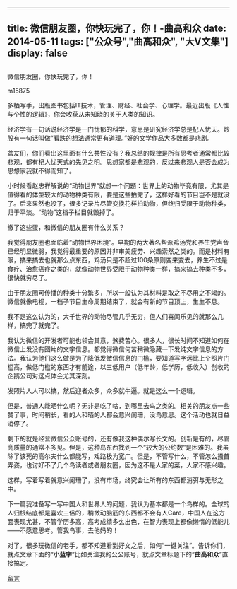 
---
title:   微信朋友圈，你快玩完了，你！-曲高和众
date: 2014-05-11
tags: ["公众号","曲高和众", "大V文集"]
display: false
---


## 



微信朋友圈，你快玩完了，你！




m15875




多栖写手，出版图书包括IT技术，管理、财经、社会学、心理学。最近出版《人性与个性的逻辑》，你会收获从未知晓的关于人类的知识。


经济学有一句话说经济学是一门忧郁的科学，意思是研究经济学总是杞人忧天。炒股有一句话叫做“看跌的想法通常更有道理。”好的文学作品大多数都是悲剧。

盆友们，你们看出这里面有什么共性没有？我总结的规律是所有思考者通常都比较悲观，都有杞人忧天式的先见之明。思想家都是悲观的，反过来悲观人是否会成为思想家我就不得而知了。

小时候看赵忠祥解说的“动物世界”就想一个问题：世界上的动物毕竟有限，尤其是值得看的体型较大的动物种类有限，要是这些拍完了，这样好看的节目岂不是就没了。后来果然也没了，很多记录片尽管变换花样拍动物，但终归受限于动物种类，归于平淡。“动物”这档子栏目就毁掉了。

撤了这些蛋，和微信的朋友圈有什么关系？

我觉得朋友圈也面临着“动物世界困境”。早期的两大著名帮派鸡汤党和养生党声音已经明显微弱，我觉得最重要的原因并非审美疲劳、兴趣索然之类的。而是材料有限，搞来搞去也就那么点东西，鸡汤只是不超过100条原则变来变去，养生不过是食疗、治愈癌症之类的，就像动物世界受限于动物种类一样，搞来搞去种类不多，很快就穷尽了。

由于朋友圈可传播的种类十分繁多，所以一般认为其材料是取之不尽用之不竭的。微信就像电视，一档子节目生命周期结束了，就会有新的节目顶上，生生不息。

我不是这么认为的，大千世界的动物尽管几乎无穷，但人们喜闻乐见的就那么几样，搞完了就完了。

我认为微信的开发者可能也领会其意，煞费苦心。很多人，很长时间不知道如何在微信上发没有图片的文字信息。都觉得微信何苦稍微隐藏一下发纯文字信息的方法。我认为他们这么做是为了降低发微信信息的门槛，要知道写字远比上个照片门槛高，做低门槛的东西才有前途，以三低用户（低年龄，低学历，低收入）创收的企鹅公司对这点体会尤其深刻。

发照片人人可以搞，然后迎者众多，众多就牛逼。就是这么一个逻辑。

但是，普通人能晒什么呢？无非是吃了啥，到哪里去鸟之类的。相关的朋友点一些赞了事，时间稍长，看的人和晒的人都会意兴阑珊，没鸟意思。这个活动也就日益消停了。

剩下的就是经营微信公众账号的，还有像我这种偶尔写长文的。创新是有的，尽管高质量的通常不多见。但是，这种鸟东西找到一个“较大的公约数”是困难的。我虽除了该死的高尔夫什么都能写，戏路极为宽广。但是，不管写什么，不管怎么搔首弄姿，也讨好不了几个鸟读者或者朋友圈，因为这不是人家的菜，人家不感兴趣。

这样，写着写着就意兴阑珊了，没有市场，终究会让所有的东西都消弭与无形之中。

下一篇我准备写一写中国人和世界人的问题，我认为基本都是一个鸟样的。全球的人归根结底都是喜欢三俗的，稍微动脑筋的东西都不会有人Care，中国人在这方面表现尤甚，不管学历多高，高考成绩多么出色，在智力表现上都像懒惰的低能儿——不愿意思考。管我鸟事，去他妈的！



对了，很多玩微信的老手，都不知道看到好文之后，如何“一键关注”。告诉你们，就点文章下面的“**小蓝字**”比如关注我的公公账号，就点文章标题下的“**曲高和众**”直接搞定。









[留言](javascript:;)


